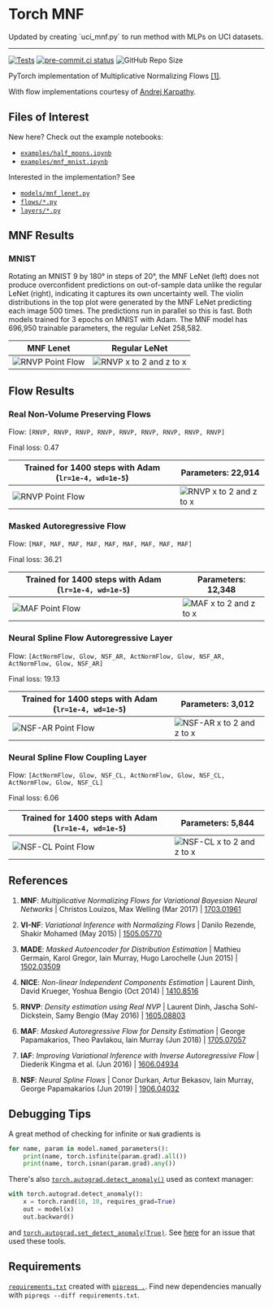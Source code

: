 # Torch MNF

Updated by creating ´uci_mnf.py´ to run method with MLPs on UCI datasets.

------------------------------------------

[![Tests](https://github.com/janosh/torch-mnf/actions/workflows/test.yml/badge.svg)](https://github.com/janosh/torch-mnf/actions/workflows/test.yml)
[![pre-commit.ci status](https://results.pre-commit.ci/badge/github/janosh/torch-mnf/master.svg)](https://results.pre-commit.ci/latest/github/janosh/torch-mnf/master)
![GitHub Repo Size](https://img.shields.io/github/repo-size/janosh/torch-mnf?label=Repo+Size)

PyTorch implementation of Multiplicative Normalizing Flows [[1]](#mnf-bnn).

With flow implementations courtesy of [Andrej Karpathy](https://github.com/karpathy/pytorch-normalizing-flows).

## Files of Interest

New here? Check out the example notebooks:

- [`examples/half_moons.ipynb`](examples/half_moons.ipynb)
- [`examples/mnf_mnist.ipynb`](examples/mnf_mnist.ipynb)

Interested in the implementation? See

- [`models/mnf_lenet.py`](torch_mnf/models/mnf_lenet.py)
- [`flows/*.py`](torch_mnf/flows)
- [`layers/*.py`](torch_mnf/layers)

## MNF Results

### MNIST

Rotating an MNIST 9 by 180° in steps of 20°, the MNF LeNet (left) does not produce overconfident predictions on out-of-sample data unlike the regular LeNet (right), indicating it captures its own uncertainty well. The violin distributions in the top plot were generated by the MNF LeNet predicting each image 500 times. The predictions run in parallel so this is fast. Both models trained for 3 epochs on MNIST with Adam. The MNF model has 696,950 trainable parameters, the regular LeNet 258,582.

| MNF Lenet                                                  | Regular LeNet                                                 |
| ---------------------------------------------------------- | ------------------------------------------------------------- |
| ![RNVP Point Flow](assets/mnf/mnist/rot-9-mnf-lenet-s.png) | ![RNVP x to 2 and z to x](assets/mnf/mnist/rot-9-lenet-s.png) |

## Flow Results

### Real Non-Volume Preserving Flows

Flow: `[RNVP, RNVP, RNVP, RNVP, RNVP, RNVP, RNVP, RNVP, RNVP]`

Final loss: 0.47

| Trained for 1400 steps with Adam (`lr=1e-4, wd=1e-5`) | Parameters: 22,914                                       |
| ----------------------------------------------------- | -------------------------------------------------------- |
| ![RNVP Point Flow](assets/rnvp/moons/point-flow.png)  | ![RNVP x to 2 and z to x](assets/rnvp/moons/z2x+x2z.png) |

### Masked Autoregressive Flow

Flow: `[MAF, MAF, MAF, MAF, MAF, MAF, MAF, MAF, MAF]`

Final loss: 36.21

| Trained for 1400 steps with Adam (`lr=1e-4, wd=1e-5`) | Parameters: 12,348                                     |
| ----------------------------------------------------- | ------------------------------------------------------ |
| ![MAF Point Flow](assets/maf/moons/point-flow.png)    | ![MAF x to 2 and z to x](assets/maf/moons/z2x+x2z.png) |

### Neural Spline Flow Autoregressive Layer

Flow: `[ActNormFlow, Glow, NSF_AR, ActNormFlow, Glow, NSF_AR, ActNormFlow, Glow, NSF_AR]`

Final loss: 19.13

| Trained for 1400 steps with Adam (`lr=1e-4, wd=1e-5`)    | Parameters: 3,012                                            |
| -------------------------------------------------------- | ------------------------------------------------------------ |
| ![NSF-AR Point Flow](assets/nsf_ar/moons/point-flow.png) | ![NSF-AR x to 2 and z to x](assets/nsf_ar/moons/z2x+x2z.png) |

### Neural Spline Flow Coupling Layer

Flow: `[ActNormFlow, Glow, NSF_CL, ActNormFlow, Glow, NSF_CL, ActNormFlow, Glow, NSF_CL]`

Final loss: 6.06

| Trained for 1400 steps with Adam (`lr=1e-4, wd=1e-5`)    | Parameters: 5,844                                            |
| -------------------------------------------------------- | ------------------------------------------------------------ |
| ![NSF-CL Point Flow](assets/nsf_cl/moons/point-flow.png) | ![NSF-CL x to 2 and z to x](assets/nsf_cl/moons/z2x+x2z.png) |

## References

1. <a id="mnf-bnn"></a> **MNF**: _Multiplicative Normalizing Flows for Variational Bayesian Neural Networks_ | Christos Louizos, Max Welling (Mar 2017) | [1703.01961](https://arxiv.org/abs/1703.01961)

2. <a id="vi-nf"></a> **VI-NF**: _Variational Inference with Normalizing Flows_ | Danilo Rezende, Shakir Mohamed (May 2015) | [1505.05770](https://arxiv.org/abs/1505.05770)

3. <a id="made"></a> **MADE**: _Masked Autoencoder for Distribution Estimation_ | Mathieu Germain, Karol Gregor, Iain Murray, Hugo Larochelle (Jun 2015) | [1502.03509](https://arxiv.org/abs/1502.03509)

4. <a id="nice"></a> **NICE**: _Non-linear Independent Components Estimation_ | Laurent Dinh, David Krueger, Yoshua Bengio (Oct 2014) | [1410.8516](https://arxiv.org/abs/1410.8516)

5. <a id="rnvp"></a> **RNVP**: _Density estimation using Real NVP_ | Laurent Dinh, Jascha Sohl-Dickstein, Samy Bengio (May 2016) | [1605.08803](https://arxiv.org/abs/1605.08803)

6. <a id="maf"></a> **MAF**: _Masked Autoregressive Flow for Density Estimation_ | George Papamakarios, Theo Pavlakou, Iain Murray (Jun 2018) | [1705.07057](https://arxiv.org/abs/1705.07057)

7. <a id="iaf"></a> **IAF**: _Improving Variational Inference with Inverse Autoregressive Flow_ | Diederik Kingma et al. (Jun 2016) | [1606.04934](https://arxiv.org/abs/1606.04934)

8. <a id="nsf"></a> **NSF**: _Neural Spline Flows_ | Conor Durkan, Artur Bekasov, Iain Murray, George Papamakarios (Jun 2019) | [1906.04032](https://arxiv.org/abs/1906.04032)

## Debugging Tips

A great method of checking for infinite or `NaN` gradients is

```py
for name, param in model.named_parameters():
    print(name, torch.isfinite(param.grad).all())
    print(name, torch.isnan(param.grad).any())
```

There's also [`torch.autograd.detect_anomaly()`](https://pytorch.org/docs/stable/autograd.html#torch.autograd.detect_anomaly) used as context manager:

```py
with torch.autograd.detect_anomaly():
    x = torch.rand(10, 10, requires_grad=True)
    out = model(x)
    out.backward()
```

and [`torch.autograd.set_detect_anomaly(True)`](https://pytorch.org/docs/stable/autograd.html#torch.autograd.set_detect_anomaly). See [here](https://discuss.pytorch.org/t/87594) for an issue that used these tools.

## Requirements

[`requirements.txt`](requirements.txt) created with [`pipreqs .`](https://github.com/bndr/pipreqs). Find new dependencies manually with `pipreqs --diff requirements.txt`.
